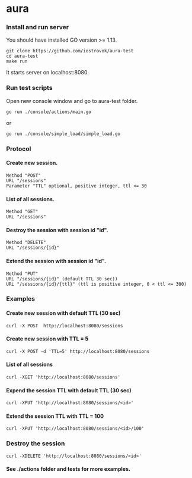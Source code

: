 # aura

### Install and run server

You should have installed GO version >= 1.13.

	git clone https://github.com/iostrovok/aura-test
    cd aura-test 
    make run

It starts server on localhost:8080.

### Run test scripts

Open new console window and go to aura-test folder.

    go run ./console/actions/main.go

or

    go run ./console/simple_load/simple_load.go

### Protocol

#### Create new session.

    Method "POST"
    URL "/sessions"
    Parameter "TTL" optional, positive integer, ttl <= 30

#### List of all sessions.

    Method "GET"
    URL "/sessions"

#### Destroy the session with session id "id".

    Method "DELETE"
    URL "/sessions/{id}"

#### Extend the session with session id "id".

    Method "PUT"
    URL "/sessions/{id}" (default TTL 30 sec))
    URL "/sessions/{id}/{ttl}" (ttl is positive integer, 0 < ttl <= 300)

### Examples

#### Create new session with default TTL (30 sec)

    curl -X POST  http://localhost:8080/sessions

#### Create new session with TTL = 5

    curl -X POST -d 'TTL=5' http://localhost:8080/sessions

#### List of all sessions

    curl -XGET 'http://localhost:8080/sessions'

#### Expend the session TTL with default TTL (30 sec)

    curl -XPUT 'http://localhost:8080/sessions/<id>'

#### Extend the session TTL with TTL = 100

    curl -XPUT 'http://localhost:8080/sessions/<id>/100'

### Destroy the session

    curl -XDELETE 'http://localhost:8080/sessions/<id>'

#### See ./actions folder and tests for more examples. 